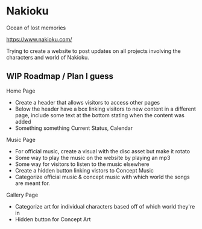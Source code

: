 # Nakioku
Ocean of lost memories

https://www.nakioku.com/

Trying to create a website to post updates on all projects involving the characters and world of Nakioku.

WIP Roadmap / Plan I guess
-----------------------------------
Home Page

- Create a header that allows visitors to access other pages
- Below the header have a box linking visitors to new content in a different page, include some text at the bottom stating when the content was added
- Something something Current Status, Calendar

Music Page

- For official music, create a visual with the disc asset but make it rotato
- Some way to play the music on the website by playing an mp3
- Some way for visitors to listen to the music elsewhere
- Create a hidden button linking vistors to Concept Music
- Categorize official music & concept music with which world the songs are meant for.


Gallery Page

- Categorize art for individual characters based off of which world they're in
- Hidden button for Concept Art
